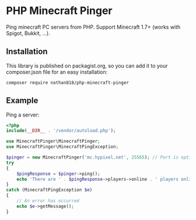 # PHP Minecraft Pinger

Ping minecraft PC servers from PHP.
Support Minecraft 1.7+ (works with Spigot, Bukkit, ...).

## Installation

This library is published on packagist.org, so you can add it to your composer.json file for an easy installation:
```
composer require nathan818/php-minecraft-pinger
```

## Example
Ping a server:
```php
<?php
include(__DIR__ . '/vendor/autoload.php');

use MinecraftPinger\MinecraftPinger;
use MinecraftPinger\MinecraftPingException;

$pinger = new MinecraftPinger('mc.hypixel.net', 25565); // Port is optional
try
{
    $pingResponse = $pinger->ping();
    echo 'There are ' . $pingResponse->players->online . ' players online on Hypixel!' . "\n";
}
catch (MinecraftPingException $e)
{
    // An error has occurred
    echo $e->getMessage();
}
```
